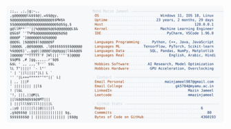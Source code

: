 <picture>
  <source srcset="https://raw.githubusercontent.com/mmazinjameel/mmazinjameel/main/dark_mode.svg?v=1738599085" media="(prefers-color-scheme: dark)">
  <img src="https://raw.githubusercontent.com/mmazinjameel/mmazinjameel/main/light_mode.svg?v=1738599085">
</picture>
